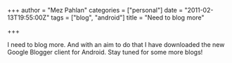 +++
author = "Mez Pahlan"
categories = ["personal"]
date = "2011-02-13T19:55:00Z"
tags = ["blog", "android"]
title = "Need to blog more"

+++

I need to blog more. And with an aim to do that I have downloaded the new Google Blogger client for Android.
Stay tuned for some more blogs!

<!--more-->
